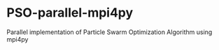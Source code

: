# PSO-parallel-mpi4py
Parallel implementation of Particle Swarm Optimization Algorithm using mpi4py
